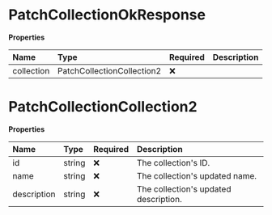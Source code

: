 # PatchCollectionOkResponse

**Properties**

| Name       | Type                       | Required | Description |
| :--------- | :------------------------- | :------- | :---------- |
| collection | PatchCollectionCollection2 | ❌       |             |

# PatchCollectionCollection2

**Properties**

| Name        | Type   | Required | Description                           |
| :---------- | :----- | :------- | :------------------------------------ |
| id          | string | ❌       | The collection's ID.                  |
| name        | string | ❌       | The collection's updated name.        |
| description | string | ❌       | The collection's updated description. |

<!-- This file was generated by liblab | https://liblab.com/ -->
